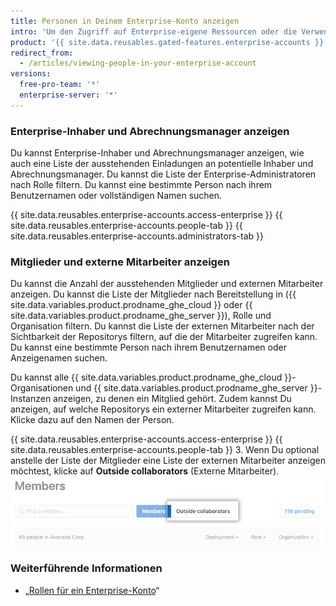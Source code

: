 ```yaml
---
title: Personen in Deinem Enterprise-Konto anzeigen
intro: 'Um den Zugriff auf Enterprise-eigene Ressourcen oder die Verwendung der Benutzerlizenzen zu überwachen, können Enterprise-Inhaber jeden Administrator und jedes Mitglied des Enterprise-Kontos anzeigen.'
product: '{{ site.data.reusables.gated-features.enterprise-accounts }}'
redirect_from:
  - /articles/viewing-people-in-your-enterprise-account
versions:
  free-pro-team: '*'
  enterprise-server: '*'
---
```


### Enterprise-Inhaber und Abrechnungsmanager anzeigen

Du kannst Enterprise-Inhaber und Abrechnungsmanager anzeigen, wie auch eine Liste der ausstehenden Einladungen an potentielle Inhaber und Abrechnungsmanager. Du kannst die Liste der Enterprise-Administratoren nach Rolle filtern. Du kannst eine bestimmte Person nach ihrem Benutzernamen oder vollständigen Namen suchen.

{{ site.data.reusables.enterprise-accounts.access-enterprise }}
{{ site.data.reusables.enterprise-accounts.people-tab }}
{{ site.data.reusables.enterprise-accounts.administrators-tab }}

### Mitglieder und externe Mitarbeiter anzeigen

Du kannst die Anzahl der ausstehenden Mitglieder und externen Mitarbeiter anzeigen. Du kannst die Liste der Mitglieder nach Bereitstellung in ({{ site.data.variables.product.prodname_ghe_cloud }} oder {{ site.data.variables.product.prodname_ghe_server }}), Rolle und Organisation filtern. Du kannst die Liste der externen Mitarbeiter nach der Sichtbarkeit der Repositorys filtern, auf die der Mitarbeiter zugreifen kann. Du kannst eine bestimmte Person nach ihrem Benutzernamen oder Anzeigenamen suchen.

Du kannst alle {{ site.data.variables.product.prodname_ghe_cloud }}-Organisationen und {{ site.data.variables.product.prodname_ghe_server }}-Instanzen anzeigen, zu denen ein Mitglied gehört. Zudem kannst Du anzeigen, auf welche Repositorys ein externer Mitarbeiter zugreifen kann. Klicke dazu auf den Namen der Person.

{{ site.data.reusables.enterprise-accounts.access-enterprise }}
{{ site.data.reusables.enterprise-accounts.people-tab }}
3. Wenn Du optional anstelle der Liste der Mitglieder eine Liste der externen Mitarbeiter anzeigen möchtest, klicke auf **Outside collaborators** (Externe Mitarbeiter). ![Registerkarte „Outside collaborators“ (Externe Mitarbeiter) auf der Seite „Organization members“ (Organisationsmitglieder)](/assets/images/help/business-accounts/outside-collaborators-tab.png)

### Weiterführende Informationen

- „[Rollen für ein Enterprise-Konto](/articles/roles-for-an-enterprise-account)“
